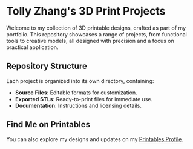 # Tolly Zhang's 3D Print Projects

Welcome to my collection of 3D printable designs, crafted as part of my portfolio. This repository showcases a range of projects, from functional tools to creative models, all designed with precision and a focus on practical application.

## Repository Structure

Each project is organized into its own directory, containing:

- **Source Files**: Editable formats for customization.
- **Exported STLs**: Ready-to-print files for immediate use.
- **Documentation**: Instructions and licensing details.

## Find Me on Printables

You can also explore my designs and updates on my [Printables Profile](https://www.printables.com/@TollyZhang_2695894).
